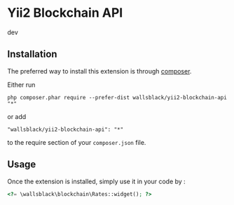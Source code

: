 Yii2 Blockchain API
===================
dev

Installation
------------

The preferred way to install this extension is through [composer](http://getcomposer.org/download/).

Either run

```
php composer.phar require --prefer-dist wallsblack/yii2-blockchain-api "*"
```

or add

```
"wallsblack/yii2-blockchain-api": "*"
```

to the require section of your `composer.json` file.


Usage
-----

Once the extension is installed, simply use it in your code by  :

```php
<?= \wallsblack\blockchain\Rates::widget(); ?>
```